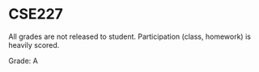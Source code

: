 # CSE227

All grades are not released to student. Participation (class, homework) is heavily scored.

Grade: A
